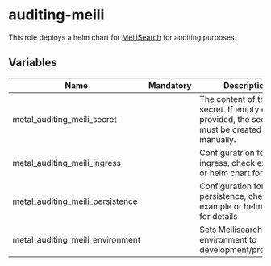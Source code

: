 # auditing-meili

This role deploys a helm chart for [MeiliSearch](https://github.com/meilisearch/meilisearch-kubernetes) for auditing purposes.

## Variables

| Name                             | Mandatory | Description                                                                                    |
| -------------------------------- | --------- | ---------------------------------------------------------------------------------------------- |
| metal_auditing_meili_secret      |           | The content of the auth secret. If empty or not provided, the secret must be created manually. |
| metal_auditing_meili_ingress     |           | Configuratrion for ingress, check example or helm chart for details                            |
| metal_auditing_meili_persistence |           | Configuration for persistence, check example or helm chart for details                         |
| metal_auditing_meili_environment |           | Sets Meilisearch environment to development/production                                         |
